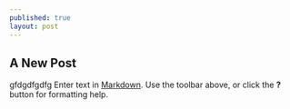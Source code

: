 ```yaml
---
published: true
layout: post
---
```

## A New Post
gfdgdfgdfg
Enter text in [Markdown](http://daringfireball.net/projects/markdown/). Use the toolbar above, or click the **?** button for formatting help.
